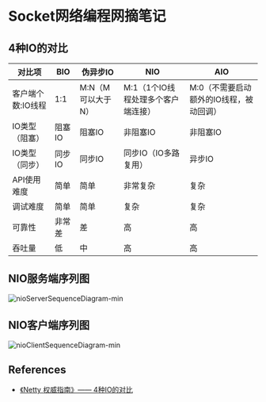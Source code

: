 # Socket网络编程网摘笔记

## 4种IO的对比

对比项 | BIO | 伪异步IO | NIO | AIO
---|---|---|---|---
客户端个数:IO线程 | 1:1 | M:N（M可以大于N） | M:1（1个IO线程处理多个客户端连接） | M:0（不需要启动额外的IO线程，被动回调）
IO类型（阻塞） | 阻塞IO | 阻塞IO | 非阻塞IO | 非阻塞IO
IO类型（同步） | 同步IO | 同步IO | 同步IO（IO多路复用） | 异步IO
API使用难度 | 简单 | 简单 | 非常复杂 | 复杂
调试难度 | 简单 | 简单 | 复杂 | 复杂
可靠性 | 非常差 | 差 | 高 | 高
吞吐量 | 低 | 中 | 高 | 高

## NIO服务端序列图
![nioServerSequenceDiagram-min](https://s0.wailian.download/2019/01/31/nioServerSequenceDiagram-min.png)

## NIO客户端序列图
![nioClientSequenceDiagram-min](https://s0.wailian.download/2019/01/31/nioClientSequenceDiagram-min.png)

## References
- [《Netty 权威指南》—— 4种IO的对比](http://ifeve.com/netty-2-5/)